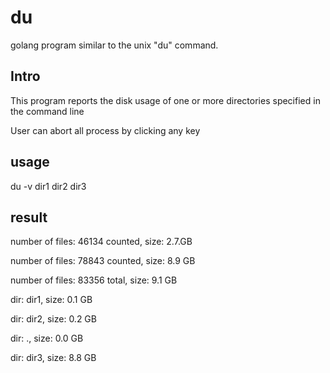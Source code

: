 # du
golang program similar to the unix "du" command.

## Intro
This program reports the disk usage of one or more directories specified in the command line

User can abort all process by clicking any key

## usage
du -v dir1 dir2 dir3

## result
number of files: 46134 counted, size: 2.7.GB

number of files: 78843 counted, size: 8.9 GB

number of files: 83356 total, size: 9.1 GB

dir: dir1, size: 0.1 GB

dir: dir2, size: 0.2 GB

dir: ., size: 0.0 GB

dir: dir3, size: 8.8 GB
